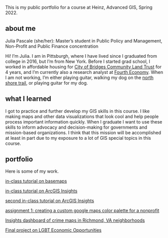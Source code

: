 This is my public portfolio for a course at Heinz, Advanced GIS, Spring 2022.
## about me
Julia Pascale (she/her): Master’s student in Public Policy and Management, Non-Profit and Public Finance concentration

Hi! I’m Julia. I am in Pittsburgh, where I have lived since I graduated from college in 2016, but I’m from New York. Before I started grad school, I worked in affordable housing for [City of Bridges Community Land Trust](cityofbridgesclt.org) for 4 years, and I’m currently also a research analyst at [Fourth Economy](fourtheconomy.com). When I am not working, I’m either playing guitar, walking my dog on the [north shore trail](https://goo.gl/maps/6XnuoYZ9URZGiA9U7), or playing guitar for my dog.

## what I learned

I got to practice and further develop my GIS skills in this course. I like making maps and other data visualizations that look cool and help people process important information quickly. When I graduate I want to use these skills to inform advocacy and decision-making for governments and mission-based organizations. I think that this mission will be accomplished at least in part due to my exposure to a lot of GIS special topics in this course.

## portfolio
Here is some of my work. <br>

[in-class tutorial on basemaps](/pascale_GISportfolio/class_tutorial.html)

[in-class tutorial on ArcGIS Insights](/pascale_GISportfolio/class_tutorial_insights.html)

[second in-class tutorial on ArcGIS Insights](/pascale_GISportfolio/class_tutorial_insights_2.html)

[assignment 1: creating a custom google maps color palette for a nonprofit](https://julia-pascale.github.io/pascale_GISportfolio/assignment_1.html)

[Insights dashboard of crime maps in Richmond, VA neighborhoods](/pascale_GISportfolio/richmond_crimes.html)

[Final project on LGBT Economic Opportunities](/pascale_GISportfolio/final_project.html)
